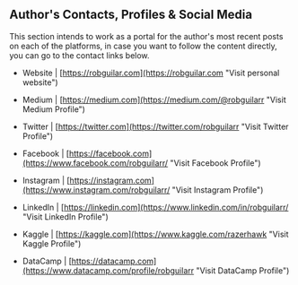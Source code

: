 ## Author's Contacts, Profiles & Social Media

This section intends to work as a portal for the author's most recent posts on each of the platforms, in case you want to follow the content directly, you can go to the contact links below.

- Website | [https://robguilar.com](https://robguilar.com "Visit personal website")

- Medium | [https://medium.com](https://medium.com/@robguilarr "Visit Medium Profile")

- Twitter | [https://twitter.com](https://twitter.com/robguilarr "Visit Twitter Profile")

- Facebook | [https://facebook.com](https://www.facebook.com/robguilarr/ "Visit Facebook Profile")

- Instagram | [https://instagram.com](https://www.instagram.com/robguilarr/ "Visit Instagram Profile")

- LinkedIn | [https://linkedin.com](https://www.linkedin.com/in/robguilarr/ "Visit LinkedIn Profile")

- Kaggle | [https://kaggle.com](https://www.kaggle.com/razerhawk "Visit Kaggle Profile")

- DataCamp | [https://datacamp.com](https://www.datacamp.com/profile/robguilarr "Visit DataCamp Profile")
